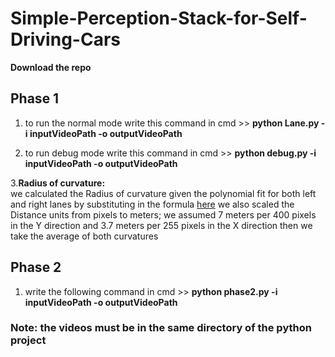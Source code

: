 # Simple-Perception-Stack-for-Self-Driving-Cars

**Download the repo**

## Phase 1
1.   to run the normal mode
 write this command in cmd  >>
    **python Lane.py -i inputVideoPath -o outputVideoPath**

2.  to run debug mode
 write this command in cmd  >>
    **python debug.py -i inputVideoPath -o outputVideoPath**
    
3.**Radius of curvature:**<br>
we calculated the Radius of curvature given the polynomial fit for both left and right lanes by substituting in the formula 
<a href="https://www.intmath.com/applications-differentiation/8-radius-curvature.php">here</a>
we also scaled the Distance units from pixels to meters; we assumed 7 meters per 400 pixels in the Y direction and 3.7 meters per 255 pixels in the X direction
then we take the average of both curvatures

    
 ## Phase 2
 1.  write the following command in cmd >>
    **python phase2.py -i inputVideoPath -o outputVideoPath**
    
   ### **Note:** the videos must be in the same directory of the python project
   
